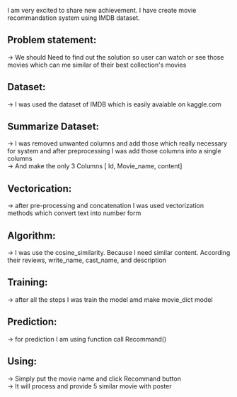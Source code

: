 I am very excited to share new achievement. I have create movie recommandation system using IMDB dataset.

## Problem statement:
  -> We should Need to find out the solution so user can watch or see those movies which can me similar of their best collection's movies

## Dataset:
  ->  I was used the dataset of IMDB which is easily avaiable on kaggle.com

## Summarize Dataset: 
  -> I was removed unwanted columns and add those which really necessary for system and after preprocessing I was add those columns into a single columns 
  <br>
  -> And make the only 3 Columns [ Id, Movie_name, content]

## Vectorication:
  -> after pre-processing and concatenation I was used vectorization methods which convert text into number form

## Algorithm:
  -> I was use the cosine_similarity. Because I need similar content. According their reviews, write_name, cast_name, and description

## Training:
 -> after all the steps I was train the model amd make movie_dict model

## Prediction:
 -> for prediction I am using function call Recommand() 

## Using:
 -> Simply put the movie name and click Recommand button
 <br>
 -> It will process and provide 5 similar movie with poster 
